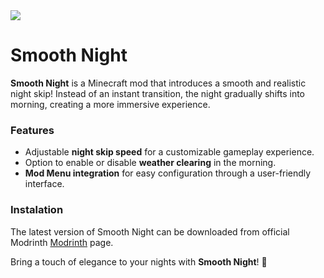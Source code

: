<img src="C:\git\smooth-night\src\main\resources\assets\smooth-night\icon.png"/>

# Smooth Night

**Smooth Night** is a Minecraft mod that introduces a smooth and realistic night skip! Instead of an instant transition, the night gradually shifts into morning, creating a more immersive experience.

### Features
- Adjustable **night skip speed** for a customizable gameplay experience.
- Option to enable or disable **weather clearing** in the morning.
- **Mod Menu integration** for easy configuration through a user-friendly interface.

### Instalation

The latest version of Smooth Night can be downloaded from  official Modrinth [Modrinth](https://modrinth.com/mod/smooth-night) page.

Bring a touch of elegance to your nights with **Smooth Night**! 🌙
